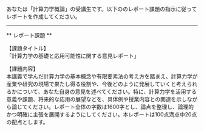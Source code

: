 あなたは「計算力学概論」の受講生です。以下ののレポート課題の指示に従ってレポートを作成してください。

---------------------------------------
** レポート課題 **

【課題タイトル】  
「計算力学の基礎と応用可能性に関する意見レポート」

【課題内容】  
本講義で学んだ計算力学の基本概念や有限要素法の考え方を踏まえ、計算力学が産業や研究の現場で果たし得る役割や、今後どのように発展していくと考えられるかについて、あなた自身の意見を述べてください。特に、計算力学を活用する意義や課題、将来的な応用の展望などを、具体例や授業内容との関連を示しながら論じてください。レポート全体の字数は1600字とし、論点を整理し、論理的かつ明確に主張を展開するようにしてください。本レポートは100点満点中20点の配点とします。